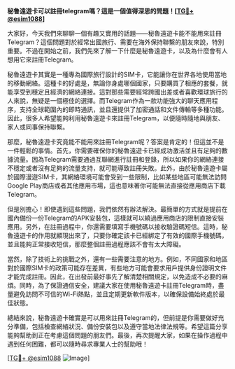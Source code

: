 **秘鲁遠遊卡可以註冊telegram嗎？這是一個值得深思的問題！[[TG💪+ @esim1088](https://t.me/s/esim1088)]**

大家好，今天我們來聊聊一個有趣又實用的話題——秘魯遠遊卡能不能用來註冊Telegram？這個問題對於經常出國旅行、需要在海外保持聯繫的朋友來說，特別重要。不過在開始之前，我們先來了解一下什麼是秘魯遠遊卡，以及為什麼會有人想用它來註冊Telegram。

秘魯遠遊卡其實是一種專為國際旅行設計的SIM卡，它能讓你在世界各地使用當地的移動網絡。這種卡的好處是，無論你身處哪個國家，只要購買了相應的套餐，就能享受到穩定且經濟的網絡連接。這對那些需要經常跨國出差或者喜歡環球旅行的人來說，無疑是一個極佳的選擇。而Telegram作為一款功能強大的聊天應用程序，支持全球範圍內的即時通訊，並且還提供了加密通話和文件傳輸等多種功能。因此，很多人希望能夠利用秘魯遠遊卡來註冊Telegram，以便隨時隨地與朋友、家人或同事保持聯繫。

那麼，秘魯遠遊卡究竟能不能用來註冊Telegram呢？答案是肯定的！但這並不是一件輕鬆的事情。首先，你需要確保你的秘魯遠遊卡已經成功激活並且有足夠的數據流量。因為Telegram需要通過互聯網進行註冊和登錄，所以如果你的網絡連接不穩定或者沒有足夠的流量支持，就可能導致註冊失敗。此外，由於秘魯遠遊卡屬於國際漫遊SIM卡，其網絡環境可能會受到一些限制，比如某些地區可能無法訪問Google Play商店或者其他應用市場，這也意味著你可能無法直接從應用商店下載Telegram。

但是別擔心！即使遇到這些問題，我們依然有辦法解決。最簡單的方式就是提前在國內備份一份Telegram的APK安裝包，這樣就可以繞過應用商店的限制直接安裝應用。另外，在註冊過程中，你還需要填寫手機號碼以接收驗證碼短信。這時，秘魯遠遊卡的作用就顯現出來了，只要你確定該卡已經綁定了有效的國際手機號碼，並且能夠正常接收短信，那麼整個註冊過程應該不會有太大障礙。

當然，除了技術上的挑戰之外，還有一些需要注意的地方。例如，不同國家和地區對於國際SIM卡的政策可能存在差異，有些地方可能會要求用戶提供身份證明文件才能完成註冊。因此，在出發前最好事先了解清楚相關規定，以免造成不必要的麻煩。同時，為了保證通信安全，建議大家在使用秘魯遠遊卡註冊Telegram時，盡量避免訪問不可信的Wi-Fi熱點，並且定期更新軟件版本，以確保設備始終處於最佳狀態。

總結來說，秘魯遠遊卡確實是可以用來註冊Telegram的，但前提是你需要做好充分準備，包括檢查網絡狀況、備份安裝包以及遵守當地法律法規等。希望這篇分享能夠幫助到正在考慮這個問題的朋友們。最後，再次提醒大家，如果在操作過程中遇到任何困難，都可以隨時尋求專業人士的幫助哦！

[[TG💪+ @esim1088](https://t.me/s/esim1088) ![Image](https://i.postimg.cc/4NQfJmqS/Snipaste-2025-05-13-00-14-12.png)]